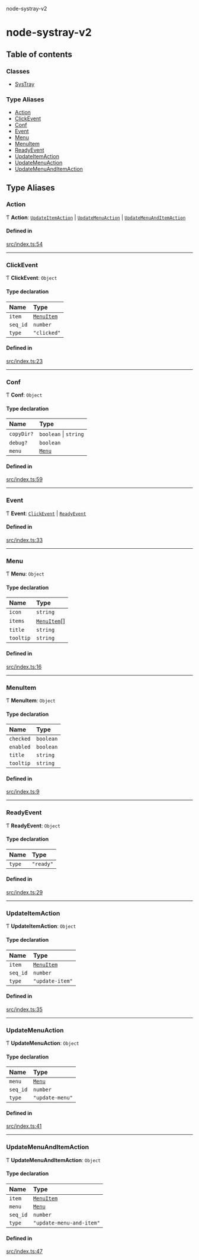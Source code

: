 node-systray-v2

# node-systray-v2

## Table of contents

### Classes

- [SysTray](classes/SysTray.md)

### Type Aliases

- [Action](README.md#action)
- [ClickEvent](README.md#clickevent)
- [Conf](README.md#conf)
- [Event](README.md#event)
- [Menu](README.md#menu)
- [MenuItem](README.md#menuitem)
- [ReadyEvent](README.md#readyevent)
- [UpdateItemAction](README.md#updateitemaction)
- [UpdateMenuAction](README.md#updatemenuaction)
- [UpdateMenuAndItemAction](README.md#updatemenuanditemaction)

## Type Aliases

### Action

Ƭ **Action**: [`UpdateItemAction`](README.md#updateitemaction) \| [`UpdateMenuAction`](README.md#updatemenuaction) \| [`UpdateMenuAndItemAction`](README.md#updatemenuanditemaction)

#### Defined in

[src/index.ts:54](https://github.com/Edgar-P-yan/node-systray-v2/blob/0098e9b/src/index.ts#L54)

___

### ClickEvent

Ƭ **ClickEvent**: `Object`

#### Type declaration

| Name | Type |
| :------ | :------ |
| `item` | [`MenuItem`](README.md#menuitem) |
| `seq_id` | `number` |
| `type` | ``"clicked"`` |

#### Defined in

[src/index.ts:23](https://github.com/Edgar-P-yan/node-systray-v2/blob/0098e9b/src/index.ts#L23)

___

### Conf

Ƭ **Conf**: `Object`

#### Type declaration

| Name | Type |
| :------ | :------ |
| `copyDir?` | `boolean` \| `string` |
| `debug?` | `boolean` |
| `menu` | [`Menu`](README.md#menu) |

#### Defined in

[src/index.ts:59](https://github.com/Edgar-P-yan/node-systray-v2/blob/0098e9b/src/index.ts#L59)

___

### Event

Ƭ **Event**: [`ClickEvent`](README.md#clickevent) \| [`ReadyEvent`](README.md#readyevent)

#### Defined in

[src/index.ts:33](https://github.com/Edgar-P-yan/node-systray-v2/blob/0098e9b/src/index.ts#L33)

___

### Menu

Ƭ **Menu**: `Object`

#### Type declaration

| Name | Type |
| :------ | :------ |
| `icon` | `string` |
| `items` | [`MenuItem`](README.md#menuitem)[] |
| `title` | `string` |
| `tooltip` | `string` |

#### Defined in

[src/index.ts:16](https://github.com/Edgar-P-yan/node-systray-v2/blob/0098e9b/src/index.ts#L16)

___

### MenuItem

Ƭ **MenuItem**: `Object`

#### Type declaration

| Name | Type |
| :------ | :------ |
| `checked` | `boolean` |
| `enabled` | `boolean` |
| `title` | `string` |
| `tooltip` | `string` |

#### Defined in

[src/index.ts:9](https://github.com/Edgar-P-yan/node-systray-v2/blob/0098e9b/src/index.ts#L9)

___

### ReadyEvent

Ƭ **ReadyEvent**: `Object`

#### Type declaration

| Name | Type |
| :------ | :------ |
| `type` | ``"ready"`` |

#### Defined in

[src/index.ts:29](https://github.com/Edgar-P-yan/node-systray-v2/blob/0098e9b/src/index.ts#L29)

___

### UpdateItemAction

Ƭ **UpdateItemAction**: `Object`

#### Type declaration

| Name | Type |
| :------ | :------ |
| `item` | [`MenuItem`](README.md#menuitem) |
| `seq_id` | `number` |
| `type` | ``"update-item"`` |

#### Defined in

[src/index.ts:35](https://github.com/Edgar-P-yan/node-systray-v2/blob/0098e9b/src/index.ts#L35)

___

### UpdateMenuAction

Ƭ **UpdateMenuAction**: `Object`

#### Type declaration

| Name | Type |
| :------ | :------ |
| `menu` | [`Menu`](README.md#menu) |
| `seq_id` | `number` |
| `type` | ``"update-menu"`` |

#### Defined in

[src/index.ts:41](https://github.com/Edgar-P-yan/node-systray-v2/blob/0098e9b/src/index.ts#L41)

___

### UpdateMenuAndItemAction

Ƭ **UpdateMenuAndItemAction**: `Object`

#### Type declaration

| Name | Type |
| :------ | :------ |
| `item` | [`MenuItem`](README.md#menuitem) |
| `menu` | [`Menu`](README.md#menu) |
| `seq_id` | `number` |
| `type` | ``"update-menu-and-item"`` |

#### Defined in

[src/index.ts:47](https://github.com/Edgar-P-yan/node-systray-v2/blob/0098e9b/src/index.ts#L47)
